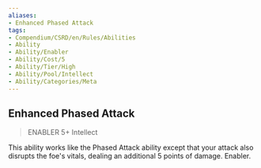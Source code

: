 ```yaml
---
aliases:
- Enhanced Phased Attack
tags:
- Compendium/CSRD/en/Rules/Abilities
- Ability
- Ability/Enabler
- Ability/Cost/5
- Ability/Tier/High
- Ability/Pool/Intellect
- Ability/Categories/Meta
---
```


  
## Enhanced Phased Attack  
>ENABLER 5+  Intellect  
  
This ability works like the Phased Attack ability except that your attack also disrupts the foe's vitals, dealing an additional 5 points of damage. Enabler.